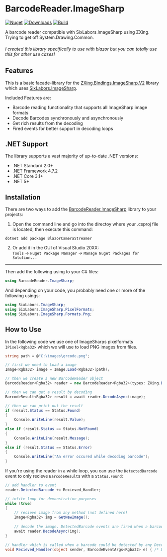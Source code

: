 # BarcodeReader.ImageSharp
  
[![Nuget](https://img.shields.io/nuget/v/BarcodeReader.ImageSharp?style=flat-square)](https://www.nuget.org/packages/BarcodeReader.ImageSharp/)
[![Downloads](https://img.shields.io/nuget/dt/BarcodeReader.ImageSharp.svg?style=flat-square)](https://www.nuget.org/packages/BarcodeReader.ImageSharp/)
[![Build](https://img.shields.io/github/workflow/status/baltermia/barcodereader-imagesharp/BarcodeReader.ImageSharp%20Build%20Pipeline?style=flat-square)](https://github.com/baltermia/barcodereader-imagesharp/actions/workflows/dotnet.yml)

A barcode reader compatible with SixLabors.ImageSharp using ZXing. Trying to get off System.Drawing.Common.

###### I created this library specifically to use with blazor but you can totally use this for other use cases!

## Features

This is a basic facade-library for the [ZXing.Bindings.ImageSharp.V2](https://github.com/micjahn/ZXing.Net) library which uses [SixLabors.ImageSharp](https://github.com/SixLabors/ImageSharp).

Included Features are:
- Barcode reading functionality that supports all ImageSharp image formats
- Decode Barcodes synchronously and asynchronously
- Get rich results from the decoding
- Fired events for better support in decoding loops

## .NET Support
The library supports a vast majority of up-to-date .NET versions:
- .NET Standard 2.0+
- .NET Framework 4.7.2
- .NET Core 3.1+
- .NET 5+

## Installation

There are two ways to add the [BarcodeReader.ImageSharp](https://www.nuget.org/packages/BarcodeReader.ImageSharp/) library to your projects:

1. Open the command line and go into the directoy where your .csproj file is located, then execute this command:
```
dotnet add package BlazorCameraStreamer
```

2. Or add it in the GUI of Visual Studio 20XX:  
`Tools` -> `Nuget Package Manager` -> `Manage Nuget Packages for Solution...`

---

Then add the following using to your C# files:
```csharp
using BarcodeReader.ImageSharp;
```
And depending on your code, you probably need one or more of the following usings:
```csharp
using SixLabors.ImageSharp;
using SixLabors.ImageSharp.PixelFormats;
using SixLabors.ImageSharp.Formats.Png;
```

## How to Use

In the following code we use one of ImageSharps pixelformats `IPixel<Rgba32>` which we will use to load PNG images from files.
```csharp
string path = @"C:\images\qrcode.png";

// first we need to Load a image
Image<Rgba32> image = Image.Load<Rgba32>(path);

// then we create a new BarcodeReader object
BarcodeReader<Rgba32> reader = new BarcodeReader<Rgba32>(types: ZXing.BarcodeFormat.QR_CODE);

// then we can get a result by decoding
BarcodeResult<Rgba32> result = await reader.DecodeAsync(image);

// then we can print out the result
if (result.Status == Status.Found)
{
    Console.WriteLine(result.Value);
}
else if (result.Status == Status.NotFound)
{
    Console.WriteLine(result.Message);
}
else if (result.Status == Status.Error)
{
    Console.WriteLine("An error occured while decoding barcode");
}
```

If you're using the reader in a while loop, you can use the `DetectedBarcode` event to only recieve `BarcodeResult`s with a `Status.Found`:
```csharp
// add handler to event
reader.DetectedBarcode += Recieved_Handler;

// infite loop for demonstration purposes
while (true)
{
    // recieve image from any method (not defined here)
    Image<Rgba32> img = GetNewImage();
    
    // decode the image. DetectedBarcode events are fired when a barcode could be found
    await reader.DecodeAsync(img);
}

// handler which is called when a barcode could be detected by any Decode call
void Recieved_Handler(object sender, BarcodeEventArgs<Rgba32> e) { /* Do something with the result */ }
```
